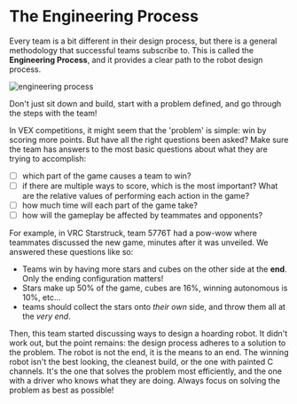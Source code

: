 # The Engineering Process

Every team is a bit different in their design process, but there is a general methodology that successful teams subscribe to. This is called the **Engineering Process**, and it provides a clear path to the robot design process.

![engineering process](_media/engineering-process/engineering-process.png)

Don't just sit down and build, start with a problem defined, and go through the steps with the team!

In VEX competitions, it might seem that the 'problem' is simple: win by scoring more points. But have all the right questions been asked? Make sure the team has answers to the most basic questions about what they are trying to accomplish:
* [ ] which part of the game causes a team to win?
* [ ] if there are multiple ways to score, which is the most important? What are the relative values of performing each action in the game?
* [ ] how much time will each part of the game take?
* [ ] how will the gameplay be affected by teammates and opponents?

For example, in VRC Starstruck, team 5776T had a pow-wow where teammates discussed the new game, minutes after it was unveiled. We answered these questions like so:
- Teams win by having more stars and cubes on the other side at the **end**. Only the ending configuration matters!
- Stars make up 50% of the game, cubes are 16%, winning autonomous is 10%, etc...
- teams should collect the stars onto *their own* side, and throw them all at the *very end*.

Then, this team started discussing ways to design a hoarding robot. It didn't work out, but the point remains: the design process adheres to a solution to the problem. The robot is not the end, it is the means to an end. The winning robot isn't the best looking, the cleanest build, or the one with painted C channels. It's the one that solves the problem most efficiently, and the one with a driver who knows what they are doing. Always focus on solving the problem as best as possible!
